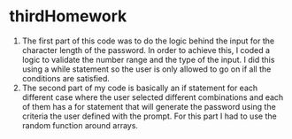 # thirdHomework
1. The first part of this code was to do the logic behind the input for the character length of the password. In order to achieve this, I coded a logic to validate the number range and the type of the input. I did this using a while statement so the user is only allowed to go on if all the conditions are satisfied.
2. The second part of my code is basically an if statement for each different case where the user selected different combinations and each of them has a for statement that will generate the password using the criteria the user defined with the prompt. For this part I had to use the random function around arrays.